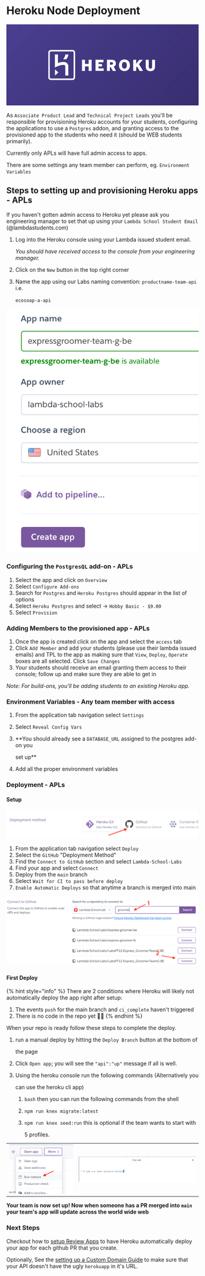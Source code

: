 # Heroku Node Deployment

![Heroku](../.gitbook/assets/heroku-logo.png)

As `Associate Product Lead` and `Technical Project Leads` you'll be responsible for provisioning Heroku accounts for your students, configuring the applications to use a `Postgres` addon, and granting access to the provisioned app to the students who need it \(should be WEB students primarily\).

Currently only APLs will have full admin access to apps.

There are some settings any team member can perform, eg. `Environment Variables`

## Steps to setting up and provisioning Heroku apps - APLs

If you haven't gotten admin access to Heroku yet please ask you engineering manager to set that up using your `Lambda School Student Email` \(@lambdastudents.com\)

1. Log into the Heroku console using your Lambda issued student email.

   _You should have received access to the console from your engineering manager._

2. Click on the `New` button in the top right corner
3. Name the app using our Labs naming convention: `productname-team-api` i.e.

   `ecosoap-a-api`

![](../.gitbook/assets/heroku-app-deploy-1.png)

### Configuring the `PostgresQL` add-on - APLs

1. Select the app and click on `Overview`
2. Select `Configure Add-ons`
3. Search for `Postgres` and `Heroku Postgres` should appear in the list of options
4. Select `Heroku Postgres` and select -&gt; `Hobby Basic - $9.00`
5. Select `Provision`

### Adding Members to the provisioned app - APLs

1. Once the app is created click on the app and select the `access` tab
2. Click `Add Member` and add your students \(please use their lambda issued emails\) and TPL to the app as making sure that `View`, `Deploy`, `Operate` boxes are all selected. Click `Save Changes`
3. Your students should receive an email granting them access to their console; follow up and make sure they are able to get in

_Note: For build-ons, you'll be adding students to an existing Heroku app._

### Environment Variables - Any team member with access

1. From the application tab navigation select `Settings`
2. Select `Reveal Config Vars`
3. \*\*You should already see a `DATABASE_URL` assigned to the postgres add-on you

   set up\*\*

4. Add all the proper environment variables

### Deployment - APLs

#### Setup

![Connect github](../.gitbook/assets/heroku-app-deploy-github.png)

1. From the application tab navigation select `Deploy`
2. Select the `GitHub` "Deployment Method"
3. Find the `Connect to GitHub` section and select `Lambda-School-Labs`
4. Find your app and select `Connect`
5. Deploy from the `main` branch
6. Select `Wait for CI to pass before deploy`
7. `Enable Automatic Deploys` so that anytime a branch is merged into main

![connect repo](../.gitbook/assets/heroku-app-deploy-github-repo.png)

#### First Deploy

{% hint style="info" %}
There are 2 conditions where Heroku will likely not automatically deploy the app right after setup:

1. The events `push` for the main branch and `ci_complete` haven't triggered
2. There is no code in the repo yet 😬😂
{% endhint %}

When your repo is ready follow these steps to complete the deploy.

1. run a manual deploy by hitting the `Deploy Branch` button at the bottom of

   the page

2. Click `Open app`; you will see the `"api":"up"` message if all is well.
3. Using the heroku console run the following commands \(Alternatively you

   can use the heroku cli app\)

   1. `bash` then you can run the following commands from the shell
   2. `npm run knex migrate:latest`
   3. `npm run knex seed:run` this is optional if the team wants to start with

      5 profiles.

|  |  |
| :--- | :--- |
| ![run console](../.gitbook/assets/heroku-deploy-run-console.png) | ![console bash](../.gitbook/assets/heroku-deploy-console-bash.png) |

**Your team is now set up! Now when someone has a PR merged into `main` your team's app will update across the world wide web**

### Next Steps

Checkout how to [setup Review Apps](https://github.com/Lambda-School-Labs/gitbook-labs-guides/tree/f514baf6b1b0c2764cc2bce1739043d8ef763b96/heroku/heroku/review-apps/README.md) to have Heroku automatically deploy your app for each github PR that you create.

Optionally, See the [setting up a Custom Domain Guide](https://github.com/Lambda-School-Labs/gitbook-labs-guides/tree/f514baf6b1b0c2764cc2bce1739043d8ef763b96/heroku/heroku/heroku-custom-domain/README.md) to make sure that your API doesn't have the ugly `herokuapp` in it's URL.

